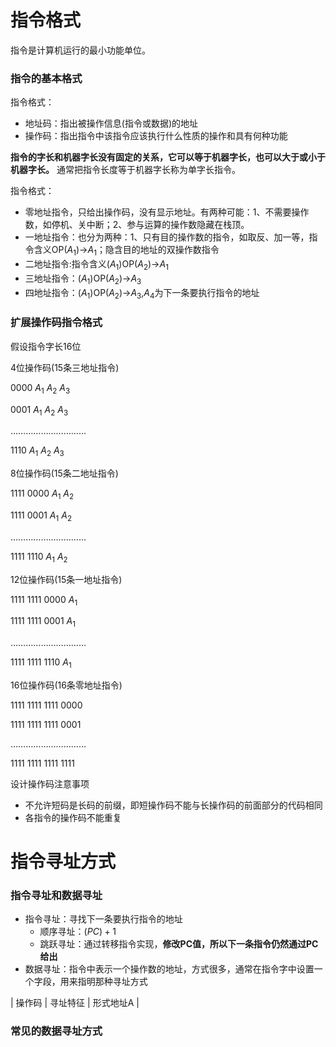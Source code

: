 # 指令格式

指令是计算机运行的最小功能单位。

### 指令的基本格式

指令格式：

- 地址码：指出被操作信息(指令或数据)的地址
- 操作码：指出指令中该指令应该执行什么性质的操作和具有何种功能

**指令的字长和机器字长没有固定的关系，它可以等于机器字长，也可以大于或小于机器字长。** 通常把指令长度等于机器字长称为单字长指令。

指令格式：

- 零地址指令，只给出操作码，没有显示地址。有两种可能：1、不需要操作数，如停机、关中断；2、参与运算的操作数隐藏在栈顶。
- 一地址指令：也分为两种：1、只有目的操作数的指令，如取反、加一等，指令含义OP($A_1$)->$A_1$；隐含目的地址的双操作数指令
- 二地址指令:指令含义($A_1$)OP($A_2$)->$A_1$
- 三地址指令：($A_1$)OP($A_2$)->$A_3$
- 四地址指令：($A_1$)OP($A_2$)->$A_3$,$A_4$为下一条要执行指令的地址

### 扩展操作码指令格式

假设指令字长16位

4位操作码(15条三地址指令)

0000  $A_1$  $A_2$  $A_3$

0001  $A_1$  $A_2$  $A_3$

…………………………

1110  $A_1$  $A_2$  $A_3$

8位操作码(15条二地址指令)

1111  0000  $A_1$  $A_2$

1111  0001  $A_1$  $A_2$

…………………………

1111  1110  $A_1$  $A_2$

12位操作码(15条一地址指令)

1111  1111  0000  $A_1$

1111  1111  0001  $A_1$

…………………………

1111  1111  1110  $A_1$

16位操作码(16条零地址指令)

1111  1111  1111  0000

1111  1111  1111  0001

…………………………

1111  1111  1111  1111

设计操作码注意事项

- 不允许短码是长码的前缀，即短操作码不能与长操作码的前面部分的代码相同
- 各指令的操作码不能重复

# 指令寻址方式

### 指令寻址和数据寻址

- 指令寻址：寻找下一条要执行指令的地址
    - 顺序寻址：$(PC)+1$
    - 跳跃寻址：通过转移指令实现，**修改PC值，所以下一条指令仍然通过PC给出**
- 数据寻址：指令中表示一个操作数的地址，方式很多，通常在指令字中设置一个字段，用来指明那种寻址方式

| 操作码 | 寻址特征 | 形式地址A |

### 常见的数据寻址方式